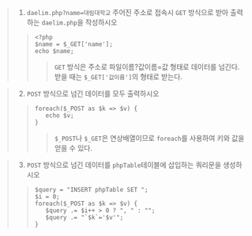 >1. `daelim.php?name=대림대학교` 주어진 주소로 접속시 `GET` 방식으로 받아 출력하는 `daelim.php`을 작성하시오
>>```
>><?php
>>$name = $_GET['name'];
>>echo $name;
>>```
>>>`GET` 방식은 주소로 파일이름?값이름=값 형태로 데이터를 넘긴다. 받을 때는 `$_GET['값이름']`의 형태로 받는다.

>2. `POST` 방식으로 넘긴 데이터를 모두 출력하시오
>>```
>>foreach($_POST as $k => $v) {
>>    echo $v;
>>}
>>```
>>>`$_POST`나 `$_GET`은 연상배열이므로 `foreach`를 사용하여 키와 값을 얻을 수 있다.

>3. `POST` 방식으로 넘긴 데이터를 `phpTable`테이블에 삽입하는 쿼리문을 생성하시오
>>```
>>$query = "INSERT phpTable SET ";
>>$i = 0;
>>foreach($_POST as $k => $v) {
>>    $query .= $i++ > 0 ? ", " : "";
>>    $query .= "`$k`='$v'";
>>}
>>```